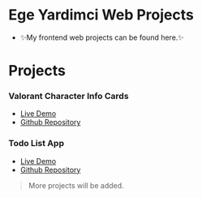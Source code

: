 # Ege Yardimci Web Projects

- ✨My frontend web projects can be found here.✨

# Projects

### Valorant Character Info Cards
- [Live Demo](https://egeyardimci.github.io/ValorantCardsJS/)
- [Github Repository](https://github.com/egeyardimci/ValorantCardsJS)

### Todo List App
- [Live Demo](https://github.com/egeyardimci/TodoListApp)
- [Github Repository](https://github.com/egeyardimci/TodoListAppOnClientsideWithJS)

> More projects will be added.
